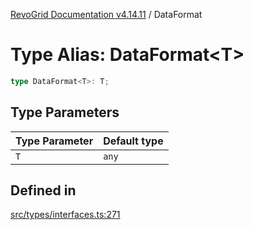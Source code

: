 [RevoGrid Documentation v4.14.11](README.md) / DataFormat

# Type Alias: DataFormat\<T\>

```ts
type DataFormat<T>: T;
```

## Type Parameters

| Type Parameter | Default type |
| ------ | ------ |
| `T` | `any` |

## Defined in

[src/types/interfaces.ts:271](https://github.com/revolist/revogrid/blob/8390153a63782c6f2a806fb42e5983525eb9dc87/src/types/interfaces.ts#L271)
